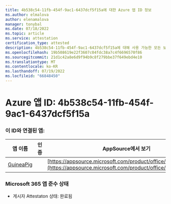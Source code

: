 ```yaml
---
title: 4b538c54-11fb-454f-9ac1-6437dcf5f15a에 대한 Azure 앱 ID 정보
ms.author: elmalova
author: elenamalova
manager: tonybal
ms.date: 07/18/2022
ms.topic: article
ms.service: attestation
certification_type: attested
description: 4b538c54-11fb-454f-9ac1-6437dcf5f15a에 대해 사용 가능한 모든 보안 및 규정 준수 정보입니다.
ms.openlocfilehash: 19b508619e22f3607c04fdc38a7c4f6696570f86
ms.sourcegitcommit: 21d1c42a8e6d9f94b9c8f279bbe37f649ebd4e10
ms.translationtype: MT
ms.contentlocale: ko-KR
ms.lasthandoff: 07/19/2022
ms.locfileid: "66848450"
---
```

# <a name="azure-app-id-4b538c54-11fb-454f-9ac1-6437dcf5f15a"></a>Azure 앱 ID: 4b538c54-11fb-454f-9ac1-6437dcf5f15a


### <a name="apps-associated-with-this-id"></a>이 ID와 연결된 앱:
| **앱 이름** | **인증** | **AppSource에서 보기** |
|--------------|---------------|-----------------------|
| [GuineaPig](../forward/WA200003486.md) |  | [https://appsource.microsoft.com/product/office/WA200003486](https://appsource.microsoft.com/product/office/WA200003486) |

### <a name="microsoft-365-app-compliance-status"></a>Microsoft 365 앱 준수 상태
- 게시자 Attestaton 상태: 완료됨
